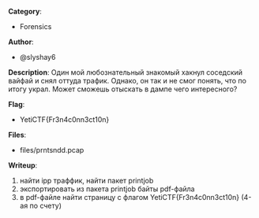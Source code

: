 __Category__: 
* Forensics

__Author__: 
* @slyshay6

__Description__: 
Один мой любознательный знакомый хакнул соседский вайфай и снял оттуда трафик. Однако, он так и не смог понять, что по итогу украл. Может сможешь отыскать в дампе чего интересного?

__Flag__:
* YetiCTF{Fr3n4c0nn3ct10n}

__Files__:
* files/prntsndd.pcap

__Writeup__:
1. найти ipp траффик, найти пакет printjob
2. экспортировать из пакета printjob байты pdf-файла
3. в pdf-файле найти страницу с флагом YetiCTF{Fr3n4c0nn3ct10n} (4-ая по счету)
